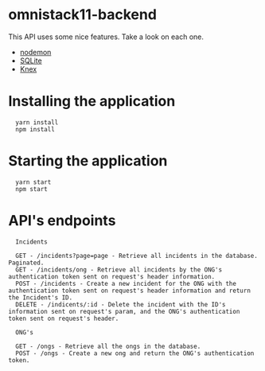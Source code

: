 # omnistack11-backend

This API uses some nice features. Take a look on each one.

- [nodemon](https://nodemon.io/gdsf)
- [SQLite](https://www.sqlite.org/)
- [Knex](http://knexjs.org/)

# Installing the application

```
  yarn install
  npm install
```

# Starting the application

```
  yarn start
  npm start
```

# API's endpoints

```
  Incidents

  GET - /incidents?page=page - Retrieve all incidents in the database. Paginated.
  GET - /incidents/ong - Retrieve all incidents by the ONG's authentication token sent on request's header information.
  POST - /incidents - Create a new incident for the ONG with the authentication token sent on request's header information and return the Incident's ID.
  DELETE - /indicents/:id - Delete the incident with the ID's information sent on request's param, and the ONG's authentication token sent on request's header.

  ONG's

  GET - /ongs - Retrieve all the ongs in the database.
  POST - /ongs - Create a new ong and return the ONG's authentication token.
```
